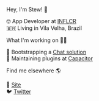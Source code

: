 Hey, I'm Stew! 👋

🤓&nbsp;App Developer at [INFLCR](https://inflcr.com)<br />
🇧🇷&nbsp;Living in Vila Velha, Brazil

What I'm working on 👨‍💻


💬&nbsp;Bootstrapping a [Chat solution](https://chatness.app)<br />
📱&nbsp;Maintaining plugins at [Capacitor](https://github.com/capacitor-community)

Find me elsewhere 🌎

🚀&nbsp;[Site](https://stewan.io)<br />
🐦&nbsp;[Twitter](https://twitter.com/stewones)
